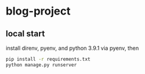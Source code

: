 # blog-project

## local start
install direnv, pyenv, and python 3.9.1 via pyenv, then
```Bash
pip install -r requirements.txt
python manage.py runserver
```
